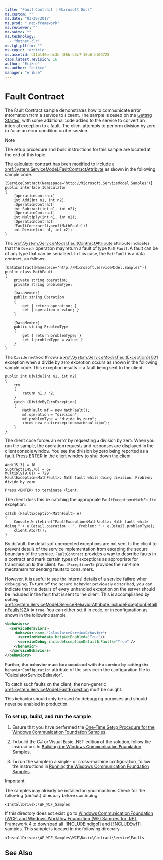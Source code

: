 ```yaml
---
title: "Fault Contract | Microsoft Docs"
ms.custom: ""
ms.date: "03/30/2017"
ms.prod: ".net-framework"
ms.reviewer: ""
ms.suite: ""
ms.technology: 
  - "dotnet-clr"
ms.tgt_pltfrm: ""
ms.topic: "article"
ms.assetid: b31b140e-dc3b-408b-b3c7-10b6fe769725
caps.latest.revision: 16
author: "Erikre"
ms.author: "erikre"
manager: "erikre"
---
```

# Fault Contract
The Fault Contract sample demonstrates how to communicate error information from a service to a client. The sample is based on the [Getting Started](../../../../docs/framework/wcf/samples/getting-started-sample.md), with some additional code added to the service to convert an internal exception to a fault. The client attempts to perform division by zero to force an error condition on the service.  
  
> [!NOTE]
>  The setup procedure and build instructions for this sample are located at the end of this topic.  
  
 The calculator contract has been modified to include a <xref:System.ServiceModel.FaultContractAttribute> as shown in the following sample code.  
  
```  
[ServiceContract(Namespace="http://Microsoft.ServiceModel.Samples")]  
public interface ICalculator  
{  
    [OperationContract]  
    int Add(int n1, int n2);  
    [OperationContract]  
    int Subtract(int n1, int n2);  
    [OperationContract]  
    int Multiply(int n1, int n2);  
    [OperationContract]  
    [FaultContract(typeof(MathFault))]  
    int Divide(int n1, int n2);  
}  
```  
  
 The <xref:System.ServiceModel.FaultContractAttribute> attribute indicates that the `Divide` operation may return a fault of type `MathFault`. A fault can be of any type that can be serialized. In this case, the `MathFault` is a data contract, as follows:  
  
```  
[DataContract(Namespace="http://Microsoft.ServiceModel.Samples")]  
public class MathFault  
{      
    private string operation;  
    private string problemType;  
  
    [DataMember]  
    public string Operation  
    {  
        get { return operation; }  
        set { operation = value; }  
    }  
  
    [DataMember]          
    public string ProblemType  
    {  
        get { return problemType; }  
        set { problemType = value; }  
    }  
}  
```  
  
 The `Divide` method throws a <xref:System.ServiceModel.FaultException%601> exception when a divide by zero exception occurs as shown in the following sample code. This exception results in a fault being sent to the client.  
  
```  
public int Divide(int n1, int n2)  
{  
    try  
    {  
        return n1 / n2;  
    }  
    catch (DivideByZeroException)  
    {  
        MathFault mf = new MathFault();  
        mf.operation = "division";  
        mf.problemType = "divide by zero";  
        throw new FaultException<MathFault>(mf);  
    }  
}  
```  
  
 The client code forces an error by requesting a division by zero. When you run the sample, the operation requests and responses are displayed in the client console window. You see the division by zero being reported as a fault. Press ENTER in the client window to shut down the client.  
  
```  
Add(15,3) = 18  
Subtract(145,76) = 69  
Multiply(9,81) = 729  
FaultException<MathFault>: Math fault while doing division. Problem: divide by zero  
  
Press <ENTER> to terminate client.  
```  
  
 The client does this by catching the appropriate `FaultException<MathFault>` exception:  
  
```  
catch (FaultException<MathFault> e)  
{  
    Console.WriteLine("FaultException<MathFault>: Math fault while doing " + e.Detail.operation + ". Problem: " + e.Detail.problemType);  
    client.Abort();  
}  
```  
  
 By default, the details of unexpected exceptions are not sent to the client to prevent details of the service implementation from escaping the secure boundary of the service. `FaultContract` provides a way to describe faults in a contract and mark certain types of exceptions as appropriate for transmission to the client. `FaultException<T>` provides the run-time mechanism for sending faults to consumers.  
  
 However, it is useful to see the internal details of a service failure when debugging. To turn off the secure behavior previously described, you can indicate that the details of every unhandled exception on the server should be included in the fault that is sent to the client. This is accomplished by setting <xref:System.ServiceModel.ServiceBehaviorAttribute.IncludeExceptionDetailInFaults%2A> to `true`. You can either set it in code, or in configuration as shown in the following sample.  
  
```xml  
<behaviors>  
  <serviceBehaviors>  
    <behavior name="CalculatorServiceBehavior">  
      <serviceMetadata httpGetEnabled="True"/>  
      <serviceDebug includeExceptionDetailInFaults="True" />  
    </behavior>  
  </serviceBehaviors>  
</behaviors>  
```  
  
 Further, the behavior must be associated with the service by setting the `behaviorConfiguration` attribute of the service in the configuration file to "CalculatorServiceBehavior".  
  
 To catch such faults on the client, the non-generic <xref:System.ServiceModel.FaultException> must be caught.  
  
 This behavior should only be used for debugging purposes and should never be enabled in production.  
  
### To set up, build, and run the sample  
  
1.  Ensure that you have performed the [One-Time Setup Procedure for the Windows Communication Foundation Samples](../../../../docs/framework/wcf/samples/one-time-setup-procedure-for-the-wcf-samples.md).  
  
2.  To build the C# or Visual Basic .NET edition of the solution, follow the instructions in [Building the Windows Communication Foundation Samples](../../../../docs/framework/wcf/samples/building-the-samples.md).  
  
3.  To run the sample in a single- or cross-machine configuration, follow the instructions in [Running the Windows Communication Foundation Samples](../../../../docs/framework/wcf/samples/running-the-samples.md).  
  
> [!IMPORTANT]
>  The samples may already be installed on your machine. Check for the following (default) directory before continuing.  
>   
>  `<InstallDrive>:\WF_WCF_Samples`  
>   
>  If this directory does not exist, go to [Windows Communication Foundation (WCF) and Windows Workflow Foundation (WF) Samples for .NET Framework 4](http://go.microsoft.com/fwlink/?LinkId=150780) to download all [!INCLUDE[indigo1](../../../../includes/indigo1-md.md)] and [!INCLUDE[wf1](../../../../includes/wf1-md.md)] samples. This sample is located in the following directory.  
>   
>  `<InstallDrive>:\WF_WCF_Samples\WCF\Basic\Contract\Service\Faults`  
  
## See Also
